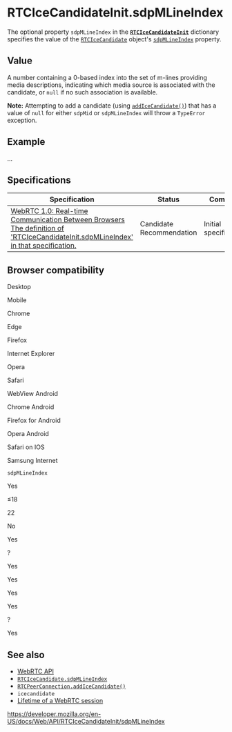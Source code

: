 # RTCIceCandidateInit.sdpMLineIndex

The optional property `sdpMLineIndex` in the **[`RTCIceCandidateInit`](../rtcicecandidateinit)** dictionary specifies the value of the [`RTCIceCandidate`](../rtcicecandidate) object's [`sdpMLineIndex`](../rtcicecandidate/sdpmlineindex) property.

## Value

A number containing a 0-based index into the set of m-lines providing media descriptions, indicating which media source is associated with the candidate, or `null` if no such association is available.

**Note:** Attempting to add a candidate (using [`addIceCandidate()`](../rtcpeerconnection/addicecandidate)) that has a value of `null` for either `sdpMid` or `sdpMLineIndex` will throw a `TypeError` exception.

## Example

...

## Specifications

<table><thead><tr class="header"><th>Specification</th><th>Status</th><th>Comment</th></tr></thead><tbody><tr class="odd"><td><a href="https://w3c.github.io/webrtc-pc/#dom-rtcicecandidateinit-sdpmlineindex">WebRTC 1.0: Real-time Communication Between Browsers<br />
<span class="small">The definition of 'RTCIceCandidateInit.sdpMLineIndex' in that specification.</span></a></td><td><span class="spec-cr">Candidate Recommendation</span></td><td>Initial specification.</td></tr></tbody></table>

## Browser compatibility

Desktop

Mobile

Chrome

Edge

Firefox

Internet Explorer

Opera

Safari

WebView Android

Chrome Android

Firefox for Android

Opera Android

Safari on IOS

Samsung Internet

`sdpMLineIndex`

Yes

≤18

22

No

Yes

?

Yes

Yes

Yes

Yes

?

Yes

## See also

- [WebRTC API](../webrtc_api)
- [`RTCIceCandidate.sdpMLineIndex`](../rtcicecandidate/sdpmlineindex)
- [`RTCPeerConnection.addIceCandidate()`](../rtcpeerconnection/addicecandidate)
- `icecandidate`
- [Lifetime of a WebRTC session](../webrtc_api/session_lifetime)

<a href="https://developer.mozilla.org/en-US/docs/Web/API/RTCIceCandidateInit/sdpMLineIndex" class="_attribution-link">https://developer.mozilla.org/en-US/docs/Web/API/RTCIceCandidateInit/sdpMLineIndex</a>
